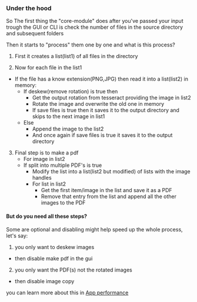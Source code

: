 ### Under the hood

So The first thing the "core-module" does after you've passed your input trough the GUI or CLI is check the number of files in the source directory and subsequent folders

Then it starts to "process" them one by one and what is this process?

1. First it creates a list(list1) of all files in the directory

2. Now for each file in the list1
  * If the file has a know extension(PNG,JPG) then read it into a list(list2) in memory:
    - If deskew(remove rotation) is true then
      * Get the output rotation from tesseract providing the image in list2
      * Rotate the image and overwrite the old one in memory
      * If save files is true then it saves it to the output directory and skips to the next image in list1
    - Else
      * Append the image to the list2
      * And once again if save files is true it saves it to the output directory

3. Final step is to make a pdf
    * For image in list2
    * If split into multiple PDF's is true
      - Modify the list into a list(list2 but modified) of lists with the image handles
      - For list in list2
        * Get the first item/image in the list and save it as a PDF
        * Remove that entry from the list and append all the other images to the PDF


#### But do you need all these steps?

Some are optional and disabling might help speed up the whole process, let's say: 
1. you only want to deskew images
  * then disable make pdf in the gui
2. you only want the PDF(s) not the rotated images
  * then disable image copy
  
you can learn more about this in [App performance](../../help/app-performance/)